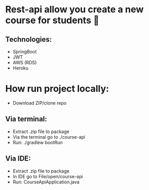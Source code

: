 
# Rest-api allow you create a new course for students 🚀
 
## Technologies:
 - SpringBoot
 - JWT
 - AWS (RDS)
 - Heroku

# How run project locally:
 - Download ZIP/clone repo
 
 ## Via terminal:
 - Extract .zip file to package
 - Via the terminal go to ./course-api
 - Run: ./gradlew bootRun
 
 ## Via IDE:
 - Extract .zip file to package
 - In IDE go to File/open/course-api
 - Run: CourseApiApplication.java
